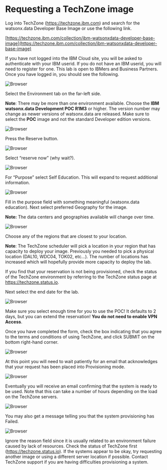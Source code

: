 # Requesting a TechZone image
Log into TechZone (<a href="https://techzone.ibm.com" target="_blank">https://techzone.ibm.com</a>) and search for the watsonx.data
Developer Base Image or use the following link.

[https://techzone.ibm.com/collection/ibm-watsonxdata-developer-base-image](https://techzone.ibm.com/collection/ibm-watsonxdata-developer-base-image)

If you have not logged into the IBM Cloud site, you will be asked to
authenticate with your IBM userid. If you do not have an IBM userid, you will
need to register for one. This lab is open to IBMers and Business Partners. Once
you have logged in, you should see the following.

![Browser](wxd-images/techzone-main.png)
 
Select the Environment tab on the far-left side. 

**Note**: There may be more than one environment available. Choose the **IBM watsonx.data Development POC R1M3** or higher. The version number may change as newer versions of watsonx.data are released. Make sure to select the **POC** image and not the standard Developer edition versions.

![Browser](wxd-images/techzone-environment.png)
 
Press the Reserve button.

![Browser](wxd-images/techzone-reservenow.png)
 
Select “reserve now” (why wait?).

![Browser](wxd-images/techzone-menu.png)
 
For “Purpose” select Self Education. This will expand to request additional information.

![Browser](wxd-images/techzone-reason.png)
 
Fill in the purpose field with something meaningful (watsonx.data
education). Next select preferred Geography for the image. 

**Note:** The data centers and geographies available will change over time. 

![Browser](wxd-images/techzone-region.png)

Choose any of the regions that are closest to your location. 

**Note**: The TechZone scheduler will pick a location in your region that has capacity to deploy your image. Previously you needed to pick a physical location (DAL10, WDC04, TOK02, etc...). The number of locations has increased which will hopefully provide more capacity to deploy the lab.

If you find that your reservation is not being provisioned, check the status of the TechZone environment by referring to the TechZone status page at <a href="https://techzone.status.io" target="_blank">https://techzone.status.io</a>.

Next select the end date for the lab.

![Browser](wxd-images/techzone-date.png)

Make sure you select enough time for you to use the POC! It defaults to 2 days, but you can extend the reservation! **You do not need to enable VPN Access**.

Once you have completed the form, check the box indicating that you agree to the terms and conditions of using TechZone, and click SUBMIT on the bottom right-hand corner.

![Browser](wxd-images/techzone-submit.png)

At this point you will need to wait patiently for an email that acknowledges that your request has been placed into Provisioning mode.

![Browser](wxd-images/techzone-provisioning.png)

Eventually you will receive an email confirming that the system is ready to be used. Note that this can take a number of hours depending on the load on the TechZone servers.

![Browser](wxd-images/techzone-ready.png)

You may also get a message telling you that the system provisioning has Failed.

![Browser](wxd-images/techzone-fail.png)

Ignore the reason field since it is usually related to an environment failure caused by lack of resources. Check the status of TechZone first (<a href="https://techzone.status.io" target="_blank">https://techzone.status.io</a>). If the systems appear to be okay, try requesting another image or using a different server location if possible. Contact TechZone support if you are having difficulties provisioning a system.